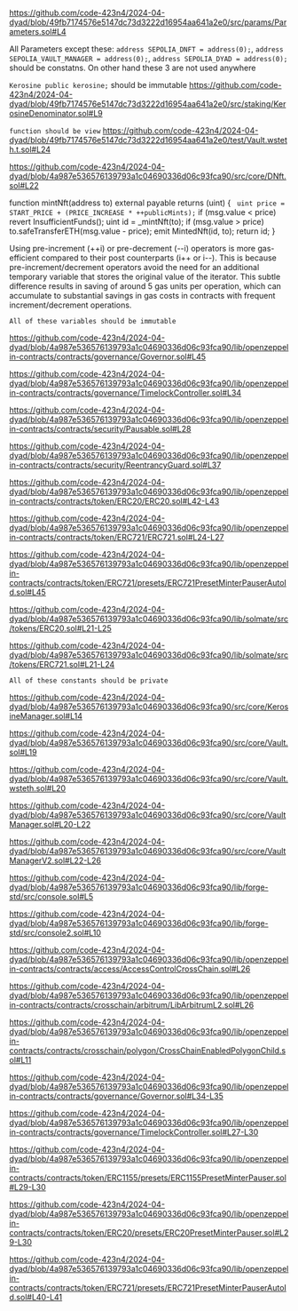 https://github.com/code-423n4/2024-04-dyad/blob/49fb7174576e5147dc73d3222d16954aa641a2e0/src/params/Parameters.sol#L4

All Parameters except these:
`address SEPOLIA_DNFT = address(0);`, 
`address SEPOLIA_VAULT_MANAGER = address(0);`,
`address SEPOLIA_DYAD = address(0);`
should be constatns. On other hand these 3 are not used anywhere



`Kerosine public kerosine;` should be immutable
https://github.com/code-423n4/2024-04-dyad/blob/49fb7174576e5147dc73d3222d16954aa641a2e0/src/staking/KerosineDenominator.sol#L9

 

`function should be view`
https://github.com/code-423n4/2024-04-dyad/blob/49fb7174576e5147dc73d3222d16954aa641a2e0/test/Vault.wsteth.t.sol#L24





https://github.com/code-423n4/2024-04-dyad/blob/4a987e536576139793a1c04690336d06c93fca90/src/core/DNft.sol#L22

 function mintNft(address to)
    external 
    payable
    returns (uint) {
     ` uint price = START_PRICE + (PRICE_INCREASE * ++publicMints);`
      if (msg.value < price) revert InsufficientFunds();
      uint id = _mintNft(to);
      if (msg.value > price) to.safeTransferETH(msg.value - price);
      emit MintedNft(id, to);
      return id;
  }

Using pre-increment (++i) or pre-decrement (--i) operators is more gas-efficient compared to their post counterparts (i++ or i--). This is because pre-increment/decrement operators avoid the need for an additional temporary variable that stores the original value of the iterator. This subtle difference results in saving of around 5 gas units per operation, which can accumulate to substantial savings in gas costs in contracts with frequent increment/decrement operations.


`All of these variables should be immutable`

https://github.com/code-423n4/2024-04-dyad/blob/4a987e536576139793a1c04690336d06c93fca90/lib/openzeppelin-contracts/contracts/governance/Governor.sol#L45

https://github.com/code-423n4/2024-04-dyad/blob/4a987e536576139793a1c04690336d06c93fca90/lib/openzeppelin-contracts/contracts/governance/TimelockController.sol#L34

https://github.com/code-423n4/2024-04-dyad/blob/4a987e536576139793a1c04690336d06c93fca90/lib/openzeppelin-contracts/contracts/security/Pausable.sol#L28

https://github.com/code-423n4/2024-04-dyad/blob/4a987e536576139793a1c04690336d06c93fca90/lib/openzeppelin-contracts/contracts/security/ReentrancyGuard.sol#L37

https://github.com/code-423n4/2024-04-dyad/blob/4a987e536576139793a1c04690336d06c93fca90/lib/openzeppelin-contracts/contracts/token/ERC20/ERC20.sol#L42-L43

https://github.com/code-423n4/2024-04-dyad/blob/4a987e536576139793a1c04690336d06c93fca90/lib/openzeppelin-contracts/contracts/token/ERC721/ERC721.sol#L24-L27

https://github.com/code-423n4/2024-04-dyad/blob/4a987e536576139793a1c04690336d06c93fca90/lib/openzeppelin-contracts/contracts/token/ERC721/presets/ERC721PresetMinterPauserAutoId.sol#L45

https://github.com/code-423n4/2024-04-dyad/blob/4a987e536576139793a1c04690336d06c93fca90/lib/solmate/src/tokens/ERC20.sol#L21-L25

https://github.com/code-423n4/2024-04-dyad/blob/4a987e536576139793a1c04690336d06c93fca90/lib/solmate/src/tokens/ERC721.sol#L21-L24

`All of these constants should be private`

https://github.com/code-423n4/2024-04-dyad/blob/4a987e536576139793a1c04690336d06c93fca90/src/core/KerosineManager.sol#L14

https://github.com/code-423n4/2024-04-dyad/blob/4a987e536576139793a1c04690336d06c93fca90/src/core/Vault.sol#L19

https://github.com/code-423n4/2024-04-dyad/blob/4a987e536576139793a1c04690336d06c93fca90/src/core/Vault.wsteth.sol#L20

https://github.com/code-423n4/2024-04-dyad/blob/4a987e536576139793a1c04690336d06c93fca90/src/core/VaultManager.sol#L20-L22

https://github.com/code-423n4/2024-04-dyad/blob/4a987e536576139793a1c04690336d06c93fca90/src/core/VaultManagerV2.sol#L22-L26

https://github.com/code-423n4/2024-04-dyad/blob/4a987e536576139793a1c04690336d06c93fca90/lib/forge-std/src/console.sol#L5

https://github.com/code-423n4/2024-04-dyad/blob/4a987e536576139793a1c04690336d06c93fca90/lib/forge-std/src/console2.sol#L10

https://github.com/code-423n4/2024-04-dyad/blob/4a987e536576139793a1c04690336d06c93fca90/lib/openzeppelin-contracts/contracts/access/AccessControlCrossChain.sol#L26

https://github.com/code-423n4/2024-04-dyad/blob/4a987e536576139793a1c04690336d06c93fca90/lib/openzeppelin-contracts/contracts/crosschain/arbitrum/LibArbitrumL2.sol#L26

https://github.com/code-423n4/2024-04-dyad/blob/4a987e536576139793a1c04690336d06c93fca90/lib/openzeppelin-contracts/contracts/crosschain/polygon/CrossChainEnabledPolygonChild.sol#L11

https://github.com/code-423n4/2024-04-dyad/blob/4a987e536576139793a1c04690336d06c93fca90/lib/openzeppelin-contracts/contracts/governance/Governor.sol#L34-L35

https://github.com/code-423n4/2024-04-dyad/blob/4a987e536576139793a1c04690336d06c93fca90/lib/openzeppelin-contracts/contracts/governance/TimelockController.sol#L27-L30

https://github.com/code-423n4/2024-04-dyad/blob/4a987e536576139793a1c04690336d06c93fca90/lib/openzeppelin-contracts/contracts/token/ERC1155/presets/ERC1155PresetMinterPauser.sol#L29-L30

https://github.com/code-423n4/2024-04-dyad/blob/4a987e536576139793a1c04690336d06c93fca90/lib/openzeppelin-contracts/contracts/token/ERC20/presets/ERC20PresetMinterPauser.sol#L29-L30

https://github.com/code-423n4/2024-04-dyad/blob/4a987e536576139793a1c04690336d06c93fca90/lib/openzeppelin-contracts/contracts/token/ERC721/presets/ERC721PresetMinterPauserAutoId.sol#L40-L41

